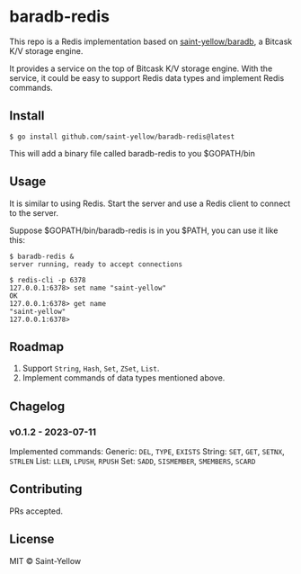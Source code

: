 # baradb-redis

This repo is a Redis implementation based on [saint-yellow/baradb](https://github.com/saint-yellow/baradb), a Bitcask K/V storage engine.

It provides a service on the top of Bitcask K/V storage engine. With the service, it could be easy to support Redis data types and implement Redis commands.

## Install

```shell 
$ go install github.com/saint-yellow/baradb-redis@latest 
```

This will add a binary file called baradb-redis to you $GOPATH/bin 

## Usage

It is similar to using Redis. Start the server and use a Redis client to connect to the server.

Suppose $GOPATH/bin/baradb-redis is in you $PATH, you can use it like this:

```
$ baradb-redis &
server running, ready to accept connections 

$ redis-cli -p 6378
127.0.0.1:6378> set name "saint-yellow"
OK
127.0.0.1:6378> get name
"saint-yellow"
127.0.0.1:6378>
```

## Roadmap 

1. Support `String`, `Hash`, `Set`, `ZSet`, `List`. 
2. Implement commands of data types mentioned above.

## Chagelog 

### v0.1.2 - 2023-07-11
Implemented commands: 
    Generic: `DEL`, `TYPE`, `EXISTS`
    String: `SET`, `GET`, `SETNX`, `STRLEN`
    List: `LLEN`, `LPUSH`, `RPUSH`
    Set: `SADD`, `SISMEMBER`, `SMEMBERS`, `SCARD`

## Contributing

PRs accepted. 

## License

MIT © Saint-Yellow 
